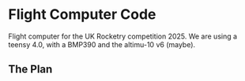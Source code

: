 # Flight Computer Code
Flight computer for the UK Rocketry competition 2025. We are using a teensy 4.0, with a BMP390 and the altimu-10 v6 (maybe).

## The Plan
